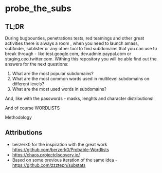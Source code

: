 # probe_the_subs

## TL;DR

During bugbounties, penetrations tests, red teamings and other great activities there is always a room , when you need to launch amass, subfinder, sublister or any other tool to find subdomains that you can use to break through - like test.google.com, dev.admin.paypal.com or staging.ceo.twitter.com.
Withing this repository you will be able find out the answers for the next questions:

1. What are the most popular subdomains?
2. What are the most common words used in multilevel subdomains on different levels?
3. What are the most used words in subdomains?


And, like with the passwords -  masks, lenghts and character distributions!  

And of course WORDLISTS


Methodology




## Attributions

- berzerk0 for the inspiration with the great work https://github.com/berzerk0/Probable-Wordlists
- https://chaos.projectdiscovery.io/ 
- Based on some previous iteration of the same idea - https://github.com/zzzteph/substats
